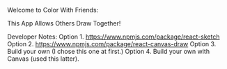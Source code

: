 Welcome to Color With Friends:

This App Allows Others Draw Together!

Developer Notes:
Option 1. https://www.npmjs.com/package/react-sketch
Option 2. https://www.npmjs.com/package/react-canvas-draw
Option 3. Build your own (I chose this one at first.)
Option 4. Build your own with Canvas (used this latter).
